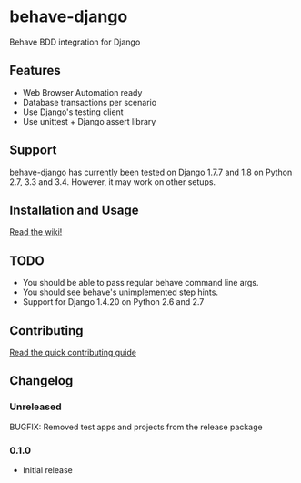 # behave-django
Behave BDD integration for Django

## Features
* Web Browser Automation ready
* Database transactions per scenario
* Use Django's testing client
* Use unittest + Django assert library

## Support
behave-django has currently been tested on Django 1.7.7 and 1.8 on Python 2.7, 3.3 and 3.4. However, it may work on other setups.

## Installation and Usage
[Read the wiki!](https://github.com/mixxorz/behave-django/wiki)

## TODO
* You should be able to pass regular behave command line args.
* You should see behave's unimplemented step hints.
* Support for Django 1.4.20 on Python 2.6 and 2.7

## Contributing
[Read the quick contributing guide](CONTRIBUTING.md)

## Changelog
### Unreleased
BUGFIX: Removed test apps and projects from the release package

### 0.1.0
* Initial release
